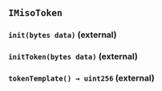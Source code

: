 ## `IMisoToken`






### `init(bytes data)` (external)





### `initToken(bytes data)` (external)





### `tokenTemplate() → uint256` (external)






